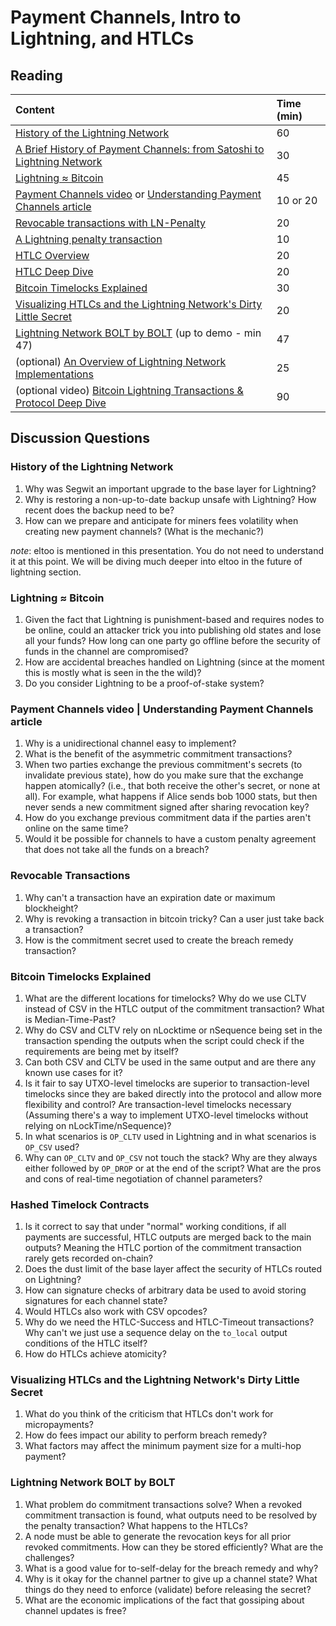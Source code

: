 # Payment Channels, Intro to Lightning, and HTLCs

## Reading

| Content | Time \(min\) |
| :--- | :--- |
| [History of the Lightning Network](https://btctranscripts.com/chaincode-labs/chaincode-residency/2018-10-22-christian-decker-history-of-lightning/) | 60 |
| [A Brief History of Payment Channels: from Satoshi to Lightning Network](https://old.reddit.com/r/Bitcoin/comments/cc9psl/technical_a_brief_history_of_payment_channels/) | 30 |
| [Lightning ≈ Bitcoin](https://btctranscripts.com/chaincode-labs/chaincode-residency/2018-10-22-christian-decker-lightning-bitcoin/) | 45 |
| [Payment Channels video](https://www.youtube.com/watch?v=4SdBa8ZOfqg) or [Understanding Payment Channels article](https://blog.chainside.net/understanding-payment-channels-4ab018be79d4) | 10 or 20 |
| [Revocable transactions with LN-Penalty](https://www.derpturkey.com/revocable-transactions-with-ln-penalty/) | 20 |
| [A Lightning penalty transaction](https://fiatjaf.com/73095980.html) | 10 |
| [HTLC Overview](https://ellemouton.com/posts/htlc/) | 20 |
| [HTLC Deep Dive](https://ellemouton.com/posts/htlc-deep-dive/) | 20 |
| [Bitcoin Timelocks Explained](https://medium.com/summa-technology/bitcoins-time-locks-27e0c362d7a1) | 30 |
| [Visualizing HTLCs and the Lightning Network's Dirty Little Secret](https://medium.com/@peter_r/visualizing-htlcs-and-the-lightning-networks-dirty-little-secret-cb9b5773a0) | 20 |
| [Lightning Network BOLT by BOLT](https://btctranscripts.com/misc/2018-07-24-la-blockchain-jim-posen-lightning-bolt-by-bolt/) \(up to demo - min 47\) | 47 |
| \(optional\) [An Overview of Lightning Network Implementations](https://medium.com/@fulgur.ventures/an-overview-of-lightning-network-implementations-d670255a6cfa) | 25 |
| \(optional video\) [Bitcoin Lightning Transactions & Protocol Deep Dive](https://www.youtube.com/watch?v=to8XItlplac) | 90 |

## Discussion Questions

### History of the Lightning Network

1. Why was Segwit an important upgrade to the base layer for Lightning?
2. Why is restoring a non-up-to-date backup unsafe with Lightning? How recent does the backup need to be?
3. How can we prepare and anticipate for miners fees volatility when creating new payment channels? \(What is the mechanic?\)

*note*: eltoo is mentioned in this presentation. You do not need to understand it at this point. We will be diving much deeper into eltoo in the future of lightning section.

### Lightning ≈ Bitcoin

1. Given the fact that Lightning is punishment-based and requires nodes to be online, could an attacker trick you into publishing old states and lose all your funds? How long can one party go offline before the security of funds in the channel are compromised?
2. How are accidental breaches handled on Lightning \(since at the moment this is mostly what is seen in the the wild\)?
3. Do you consider Lightning to be a proof-of-stake system?

### Payment Channels video \| Understanding Payment Channels article

1. Why is a unidirectional channel easy to implement?
2. What is the benefit of the asymmetric commitment transactions?
3. When two parties exchange the previous commitment's secrets \(to invalidate previous state\), how do you make sure that the exchange happen atomically? \(i.e., that both receive the other's secret, or none at all\). For example, what happens if Alice sends bob 1000 stats, but then never sends a new commitment signed after sharing revocation key?
4. How do you exchange previous commitment data if the parties aren't online on the same time?
5. Would it be possible for channels to have a custom penalty agreement that does not take all the funds on a breach?

### Revocable Transactions

1. Why can't a transaction have an expiration date or maximum blockheight?
2. Why is revoking a transaction in bitcoin tricky? Can a user just take back a transaction?
3. How is the commitment secret used to create the breach remedy transaction?

### Bitcoin Timelocks Explained

1. What are the different locations for timelocks? Why do we use CLTV instead of CSV in the HTLC output of the commitment transaction? What is Median-Time-Past?
2. Why do CSV and CLTV rely on nLocktime or nSequence being set in the transaction spending the outputs when the script could check if the requirements are being met by itself?
3. Can both CSV and CLTV be used in the same output and are there any known use cases for it?
4. Is it fair to say UTXO-level timelocks are superior to transaction-level timelocks since they are baked directly into the protocol and allow more flexibility and control? Are transaction-level timelocks necessary \(Assuming there's a way to implement UTXO-level timelocks without relying on nLockTime/nSequence\)?
5. In what scenarios is `OP_CLTV` used in Lightning and in what scenarios is `OP_CSV` used?
6. Why can `OP_CLTV` and `OP_CSV` not touch the stack? Why are they always either followed by `OP_DROP` or at the end of the script? What are the pros and cons of real-time negotiation of channel parameters?

### Hashed Timelock Contracts

1. Is it correct to say that under "normal" working conditions, if all payments are successful, HTLC outputs are merged back to the main outputs? Meaning the HTLC portion of the commitment transaction rarely gets recorded on-chain?
2. Does the dust limit of the base layer affect the security of HTLCs routed on Lightning?
3. How can signature checks of arbitrary data be used to avoid storing signatures for each channel state?
4. Would HTLCs also work with CSV opcodes?
5. Why do we need the HTLC-Success and HTLC-Timeout transactions? Why can't we just use a sequence delay on the `to_local` output conditions of the HTLC itself?
6. How do HTLCs achieve atomicity?

### Visualizing HTLCs and the Lightning Network's Dirty Little Secret

1. What do you think of the criticism that HTLCs don't work for micropayments?
2. How do fees impact our ability to perform breach remedy?
3. What factors may affect the minimum payment size for a multi-hop payment?

### Lightning Network BOLT by BOLT

1. What problem do commitment transactions solve? When a revoked commitment transaction is found, what outputs need to be resolved by the penalty transaction? What happens to the HTLCs?
2. A node must be able to generate the revocation keys for all prior revoked commitments. How can they be stored efficiently? What are the challenges?
3. What is a good value for to-self-delay for the breach remedy and why?
4. Why is it okay for the channel partner to give up a channel state? What things do they need to enforce \(validate\) before releasing the secret?
5. What are the economic implications of the fact that gossiping about channel updates is free?
